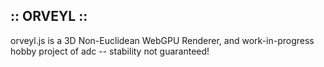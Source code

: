 ## :: ORVEYL ::

orveyl.js is a 3D Non-Euclidean WebGPU Renderer, and work-in-progress hobby project of adc -- stability not guaranteed!
